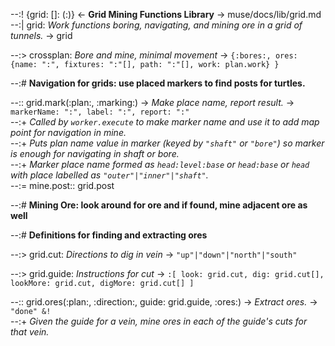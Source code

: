 --:! {grid: []: (:)} <- **Grid Mining Functions Library** -> muse/docs/lib/grid.md      
--:| grid: _Work functions boring, navigating, and mining ore in a grid of tunnels._ -> grid  

--:> crossplan: _Bore and mine, minimal movement_ -> `{:bores:, ores: {name: ":", fixtures: ":"[], path: ":"[], work: plan.work} }`  

--:# **Navigation for grids:  use placed markers to find posts for turtles.**  

--:: grid.mark(:plan:, :marking:) -> _Make place name, report result._ -> `markerName: ":", label: ":", report: ":"`    
--:+ _Called by `worker.execute` to make marker name and use it to add map point for navigation in mine._    
--:+ _Puts plan name value in marker (keyed by `"shaft"` or `"bore"`) so marker is enough for navigating in shaft or bore._    
--:+ _Marker place name formed as `head:level:base` or `head:base` or `head` with place labelled as `"outer"|"inner"|"shaft"`._    
--:= mine.post:: grid.post  

--:# **Mining Ore: look around for ore and if found, mine adjacent ore as well**  

--:# **Definitions for finding and extracting ores**  

--:> grid.cut: _Directions to dig in vein_ -> `"up"|"down"|"north"|"south"`  

--:> grid.guide: _Instructions for cut_ -> `:[ look: grid.cut, dig: grid.cut[], lookMore: grid.cut, digMore: grid.cut[] ]`  

--:: grid.ores(:plan:, :direction:, guide: grid.guide, :ores:) -> _Extract ores._ -> `"done" &!`    
--:+ _Given the guide for a vein, mine ores in each of the guide's cuts for that vein._  